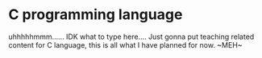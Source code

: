# C programming language
uhhhhhmmm...... IDK what to type here.... 
Just gonna put teaching related content for C language, this is all what I have planned for now.
                                    ~MEH~
